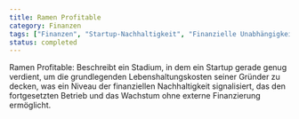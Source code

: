 ```yaml
---
title: Ramen Profitable
category: Finanzen
tags: ["Finanzen", "Startup-Nachhaltigkeit", "Finanzielle Unabhängigkeit", "Kostenmanagement"]
status: completed
---
```

Ramen Profitable: Beschreibt ein Stadium, in dem ein Startup gerade genug verdient, um die grundlegenden Lebenshaltungskosten seiner Gründer zu decken, was ein Niveau der finanziellen Nachhaltigkeit signalisiert, das den fortgesetzten Betrieb und das Wachstum ohne externe Finanzierung ermöglicht.